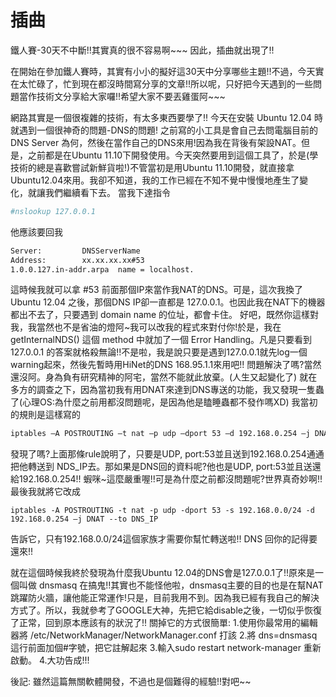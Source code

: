 插曲
====

鐵人賽-30天不中斷!!其實真的很不容易啊~~~
因此，插曲就出現了!!

在開始在參加鐵人賽時，其實有小小的擬好這30天中分享哪些主題!!不過，今天實在太忙碌了，忙到現在都沒時間寫分享的文章!!所以呢，只好把今天遇到的一些問題當作技術文分享給大家囉!!希望大家不要丟雞蛋阿~~~

網路其實是一個很複雜的技術，有太多東西要學了!!
今天在安裝 Ubuntu 12.04 時就遇到一個很神奇的問題-DNS的問題!
之前寫的小工具是會自己去問電腦目前的 DNS Server 為何，然後在當作自己的DNS來用!因為我在背後有架設NAT。但是，之前都是在Ubuntu 11.10下開發使用。今天突然要用到這個工具了，於是(學技術的總是喜歡嘗試新鮮貨啦!)不管當初是用Ubuntu 11.10開發，就直接拿Ubuntu12.04來用。我卻不知道，我的工作已經在不知不覺中慢慢地產生了變化，就讓我們繼續看下去。
當我下達指令	

```bash
#nslookup 127.0.0.1  
```

他應該要回我

```bash
Server:         DNSServerName  
Address:        xx.xx.xx.xx#53  
1.0.0.127.in-addr.arpa  name = localhost.  
```

這時候我就可以拿 #53 前面那個IP來當作我NAT的DNS。可是，這次我換了 Ubuntu 12.04 之後，那個DNS IP卻一直都是 127.0.0.1。也因此我在NAT下的機器都出不去了，只要遇到 domain name 的位址，都會卡住。
好吧，既然你這樣對我，我當然也不是省油的燈阿~我可以改我的程式來對付你!於是，我在 getInternalNDS() 這個 method 中就加了一個 Error Handling。凡是只要看到 127.0.0.1 的答案就格殺無論!!不是啦，我是說只要是遇到127.0.0.1就先log一個warning起來，然後先暫時用HiNet的DNS 168.95.1.1來用吧!!
問題解決了嗎?當然還沒阿。身為負有研究精神的阿宅，當然不能就此放棄。(人生又起變化了)
就在多方的調查之下，因為當初我有用DNAT來達到DNS專送的功能，我又發現一隻蟲了(心理OS:為什麼之前用都沒問題呢，是因為他是瞌睡蟲都不發作嗎XD)
我當初的規則是這樣寫的

```bash
iptables –A POSTROUTING –t nat –p udp –dport 53 –d 192.168.0.254 –j DNAT --to DNS_IP  
```

發現了嗎?上面那條rule說明了，只要是UDP, port:53並且送到192.168.0.254通通把他轉送到 NDS_IP去。那如果是DNS回的資料呢?他也是UDP, port:53並且送還給192.168.0.254!! 蝦咪~這麼嚴重喔!!可是為什麼之前都沒問題呢?世界真奇妙啊!!最後我就將它改成

```
iptables -A POSTROUTING -t nat -p udp -dport 53 -s 192.168.0.0/24 -d 192.168.0.254 –j DNAT --to DNS_IP 
```

告訴它，只有192.168.0.0/24這個家族才需要你幫忙轉送啦!! DNS 回你的記得要還來!!

就在這個時候我終於發現為什麼我Ubuntu 12.04的DNS會是127.0.0.1了!!原來是一個叫做 dnsmasq 在搞鬼!!其實也不能怪他啦，dnsmasq主要的目的也是在幫NAT跳躍防火牆，讓他能正常運作!只是，目前我用不到。因為我已經有我自己的解決方式了。所以，我就參考了GOOGLE大神，先把它給disable之後，一切似乎恢復了正常，回到原本應該有的狀況了!!
關掉它的方式很簡單:
1.使用你最常用的編輯器將 /etc/NetworkManager/NetworkManager.conf 打該
2.將 dns=dnsmasq 這行前面加個#字號，把它註解起來
3.輸入sudo restart network-manager 重新啟動。
4.大功告成!!!

後記:
雖然這篇無關軟體開發，不過也是個難得的經驗!!對吧~~ 